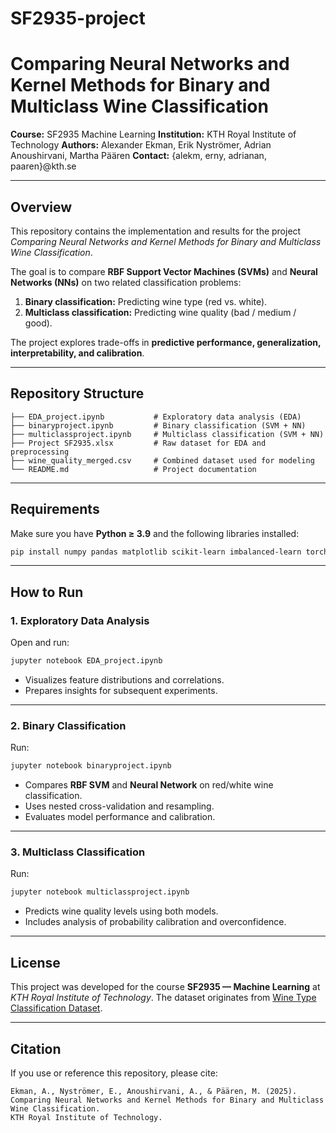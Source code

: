 # SF2935-project

# Comparing Neural Networks and Kernel Methods for Binary and Multiclass Wine Classification

**Course:** SF2935 Machine Learning
**Institution:** KTH Royal Institute of Technology
**Authors:** Alexander Ekman, Erik Nyströmer, Adrian Anoushirvani, Martha Päären
**Contact:** {alekm, erny, adrianan, paaren}@kth.se

---

## Overview

This repository contains the implementation and results for the project *Comparing Neural Networks and Kernel Methods for Binary and Multiclass Wine Classification*.

The goal is to compare **RBF Support Vector Machines (SVMs)** and **Neural Networks (NNs)** on two related classification problems:

1. **Binary classification:** Predicting wine type (red vs. white).
2. **Multiclass classification:** Predicting wine quality (bad / medium / good).

The project explores trade-offs in **predictive performance, generalization, interpretability, and calibration**.

---

## Repository Structure

```
├── EDA_project.ipynb           # Exploratory data analysis (EDA)
├── binaryproject.ipynb         # Binary classification (SVM + NN)
├── multiclassproject.ipynb     # Multiclass classification (SVM + NN)
├── Project SF2935.xlsx         # Raw dataset for EDA and preprocessing
├── wine_quality_merged.csv     # Combined dataset used for modeling
└── README.md                   # Project documentation
```

---

## Requirements

Make sure you have **Python ≥ 3.9** and the following libraries installed:

```bash
pip install numpy pandas matplotlib scikit-learn imbalanced-learn torch
```

---

## How to Run

### 1. Exploratory Data Analysis

Open and run:

```bash
jupyter notebook EDA_project.ipynb
```

* Visualizes feature distributions and correlations.
* Prepares insights for subsequent experiments.

---

### 2. Binary Classification

Run:

```bash
jupyter notebook binaryproject.ipynb
```

* Compares **RBF SVM** and **Neural Network** on red/white wine classification.
* Uses nested cross-validation and resampling. 
* Evaluates model performance and calibration.

---

### 3. Multiclass Classification

Run:

```bash
jupyter notebook multiclassproject.ipynb
```

* Predicts wine quality levels using both models.
* Includes analysis of probability calibration and overconfidence.

---


## License

This project was developed for the course **SF2935 — Machine Learning** at
*KTH Royal Institute of Technology*.
The dataset originates from [Wine Type Classification Dataset](https://www.kaggle.com/datasets/ehsanesmaeili/red-and-white-wine-quality-merged).

---

## Citation

If you use or reference this repository, please cite:

```
Ekman, A., Nyströmer, E., Anoushirvani, A., & Päären, M. (2025).
Comparing Neural Networks and Kernel Methods for Binary and Multiclass Wine Classification.
KTH Royal Institute of Technology.
```

